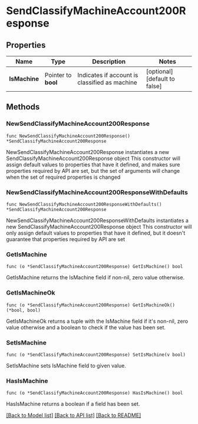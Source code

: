 # SendClassifyMachineAccount200Response

## Properties

Name | Type | Description | Notes
------------ | ------------- | ------------- | -------------
**IsMachine** | Pointer to **bool** | Indicates if account is classified as machine | [optional] [default to false]

## Methods

### NewSendClassifyMachineAccount200Response

`func NewSendClassifyMachineAccount200Response() *SendClassifyMachineAccount200Response`

NewSendClassifyMachineAccount200Response instantiates a new SendClassifyMachineAccount200Response object
This constructor will assign default values to properties that have it defined,
and makes sure properties required by API are set, but the set of arguments
will change when the set of required properties is changed

### NewSendClassifyMachineAccount200ResponseWithDefaults

`func NewSendClassifyMachineAccount200ResponseWithDefaults() *SendClassifyMachineAccount200Response`

NewSendClassifyMachineAccount200ResponseWithDefaults instantiates a new SendClassifyMachineAccount200Response object
This constructor will only assign default values to properties that have it defined,
but it doesn't guarantee that properties required by API are set

### GetIsMachine

`func (o *SendClassifyMachineAccount200Response) GetIsMachine() bool`

GetIsMachine returns the IsMachine field if non-nil, zero value otherwise.

### GetIsMachineOk

`func (o *SendClassifyMachineAccount200Response) GetIsMachineOk() (*bool, bool)`

GetIsMachineOk returns a tuple with the IsMachine field if it's non-nil, zero value otherwise
and a boolean to check if the value has been set.

### SetIsMachine

`func (o *SendClassifyMachineAccount200Response) SetIsMachine(v bool)`

SetIsMachine sets IsMachine field to given value.

### HasIsMachine

`func (o *SendClassifyMachineAccount200Response) HasIsMachine() bool`

HasIsMachine returns a boolean if a field has been set.


[[Back to Model list]](../README.md#documentation-for-models) [[Back to API list]](../README.md#documentation-for-api-endpoints) [[Back to README]](../README.md)


